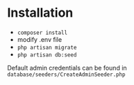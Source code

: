 # Installation

- `composer install`
- modify .env file 
- `php artisan migrate`
- `php artisan db:seed`

Default admin credentials can be found in `database/seeders/CreateAdminSeeder.php`